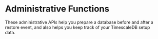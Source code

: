 # Administrative Functions

These administrative APIs help you prepare a database before and after a restore
event, and also helps you keep track of your TimescaleDB setup data.